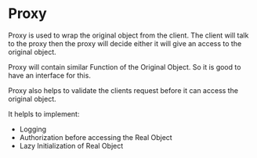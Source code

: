 # Proxy

Proxy is used to wrap the original object from the client. The client will talk to the proxy then the proxy will decide either it will give an access to the original object.

Proxy will contain similar Function of the Original Object. So it is good to have an interface for this.

Proxy also helps to validate the clients request before it can access the original object.

It helpls to implement:
- Logging
- Authorization before accessing the Real Object
- Lazy Initialization of Real Object


